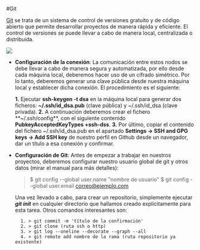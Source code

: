 #Git

[Git](https://git-scm.com/) se trata de un sistema de control de versiones gratuito y de código abierto que permite desarrollar proyectos de manera rápida y eficiente.
El control de versiones se puede llevar a cabo de manera local, centralizada o distribuida. 

![](https://git-scm.com/book/en/v2/images/distributed.png)

* **Configuración de la conexión**: La comunicación entre estos nodos se debe llevar a cabo de manera segura y automatizada, por ello desde cada máquina local, deberemos hacer uso de un cifrado simétrico. Por lo tanto, deberemos generar una clave pública desde nuestra máquina local y establecer dicha conexión. El procedimiento es el siguiente:

    **1.** Ejecutar **ssh-keygen -t dsa** en la máquina           local para generar dos ficheros: **~/.ssh/id_dsa.pub** (clave pública) y ~/.ssh/id_dsa (clave privada).
    **2.** A continuación deberemos crear el fichero **~/.ssh/config**, con el siguiente contenido **PubkeyAcceptedKeyTypes +ssh-dss**.
    **3.** Por último, copiar el contenido del fichero ~/.ssh/id_dsa.pub en el apartado **Settings -> SSH and GPG keys -> Add SSH key** de nuestro perfil en Github desde un navegador, dar un título a esa conexión y confirmar.
    
* **Configuración de Git**: Antes de empezar a trabajar en nuestros proyectos, deberemos configurar nuestro usuario global de git y otros datos (mirar el manual para más detalles):

    > $ git config --global user.name "nombre de usuario"
    > $ git config --global user.email correo@ejemplo.com
    
    Una vez llevado a cabo, para crear un repositorio, simplemente ejecutar ***git init*** en cualquier directorio que hallamos creado explicitamente para esta tarea. 
    Otros comandos interesantes son:
    
        1. > git commit -m 'título de la confirmación'
        2. > git clone (ruta ssh o http)
        3. > git log --oneline --decorate --graph --all
        4. > git remote add nombre de la rama (ruta repositorio ya existente)
